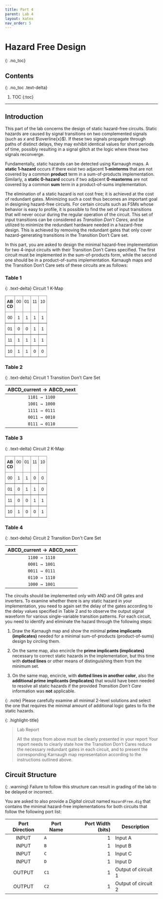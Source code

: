 ```yaml
---
title: Part 4
parent: Lab 4
layout: katex
nav_order: 5
---
```


# Hazard Free Design
{: .no_toc}

## Contents
{: .no_toc .text-delta}

1. TOC
{:toc}

---

## Introduction

This part of the lab concerns the design of static hazard-free circuits.
Static hazards are caused by signal transitions on two complemented signals (such as $x$ and $\overline{x}$).
If these two signals propagate through paths of distinct delays, they may exhibit identical values for short periods of time, possibly resulting in a signal glitch at the logic where these two signals reconverge.

Fundamentally, static hazards can be detected using Karnaugh maps.
A **static 1-hazard** occurs if there exist two adjacent **1-minterms** that are not covered by a common **product** term in a sum-of-products implementation.
Similarly, a **static 0-hazard** occurs if two adjacent **0-maxterms** are not covered by a common **sum** term in a product-of-sums implementation.

The elimination of a static hazard is not cost free; it is achieved at the cost of redundant gates.
Minimizing such a cost thus becomes an important goal in designing hazard-free circuits.
For certain circuits such as FSMs whose behavior is easy to profile, it is possible to find the set of input transitions that will never occur during the regular operation of the circuit.
This set of input transitions can be considered as *Transition Don’t Cares*, and be utilized to minimize the redundant hardware needed in a hazard-free design.
This is achieved by removing the redundant gates that only cover hazard-generating transitions in the Transition Don’t Care set.

In this part, you are asked to design the minimal hazard-free implementation for two 4-input circuits with their Transition Don’t Cares specified.
The first circuit must be implemented in the sum-of-products form, while the second one should be in a product-of-sums implementation.
Karnaugh maps and the Transition Don’t Care sets of these circuits are as follows:

<style type="text/css">
.tg  {border-collapse:collapse;border-spacing:0;}
.tg td{border-color:black;border-style:solid;border-width:1px;font-family:Arial, sans-serif;font-size:14px;
  overflow:hidden;padding:10px 5px;word-break:normal;}
.tg th{border-color:black;border-style:solid;border-width:1px;font-family:Arial, sans-serif;font-size:14px;
  font-weight:normal;overflow:hidden;padding:10px 5px;word-break:normal;}
.tg .tg-c3ow{border-color:inherit;text-align:center;vertical-align:top}
.tg .tg-0pky{border-color:inherit;text-align:center;vertical-align:top}
.kmap-header{margin-top:0px; margin-bottom:0px; font-weight:bold;}
</style>

### Table 1

{: .text-delta}
Circuit 1 K-Map

<table class="tg"><thead>
  <tr>
    <td class="tg-0pky">
        <p class="kmap-header" style="text-align: right;">AB</p>
        <p class="kmap-header" style="text-align: center;">CD</p>
    </td>
    <td class="tg-0pky">00</td>
    <td class="tg-0pky">01</td>
    <td class="tg-0pky">11</td>
    <td class="tg-0pky">10</td>
  </tr></thead>
<tbody>
  <tr>
    <td class="tg-c3ow">00</td>
    <td class="tg-0pky">1</td>
    <td class="tg-0pky">1</td>
    <td class="tg-0pky">1</td>
    <td class="tg-0pky">1</td>
  </tr>
  <tr>
    <td class="tg-c3ow">01</td>
    <td class="tg-0pky">0</td>
    <td class="tg-0pky">0</td>
    <td class="tg-0pky">1</td>
    <td class="tg-0pky">1</td>
  </tr>
  <tr>
    <td class="tg-c3ow">11</td>
    <td class="tg-0pky">1</td>
    <td class="tg-0pky">1</td>
    <td class="tg-0pky">1</td>
    <td class="tg-0pky">1</td>
  </tr>
  <tr>
    <td class="tg-c3ow">10</td>
    <td class="tg-0pky">1</td>
    <td class="tg-0pky">1</td>
    <td class="tg-0pky">0</td>
    <td class="tg-0pky">0</td>
  </tr>
</tbody>
</table>

### Table 2

{: .text-delta}
Circuit 1 Transition Don't Care Set

| $\text{ABCD}\_{\text{current}} \rightarrow \text{ABCD}\_{\text{next}}$ |
|:---------------------:|
|       `1101 → 1100`       |
|       `1001 → 1000`       |
|       `1111 → 0111`       |
|       `0011 → 0010`       |
|       `0111 → 0110`       |


### Table 3

{: .text-delta}
Circuit 2 K-Map

<table class="tg"><thead>
  <tr>
    <td class="tg-0pky">
        <p class="kmap-header" style="text-align: right;">AB</p>
        <p class="kmap-header" style="text-align: center;">CD</p>
    </td>
    <td class="tg-0pky">00</td>
    <td class="tg-0pky">01</td>
    <td class="tg-0pky">11</td>
    <td class="tg-0pky">10</td>
  </tr></thead>
<tbody>
  <tr>
    <td class="tg-c3ow">00</td>
    <td class="tg-0pky">1</td>
    <td class="tg-0pky">1</td>
    <td class="tg-0pky">0</td>
    <td class="tg-0pky">0</td>
  </tr>
  <tr>
    <td class="tg-c3ow">01</td>
    <td class="tg-0pky">0</td>
    <td class="tg-0pky">1</td>
    <td class="tg-0pky">1</td>
    <td class="tg-0pky">0</td>
  </tr>
  <tr>
    <td class="tg-c3ow">11</td>
    <td class="tg-0pky">0</td>
    <td class="tg-0pky">0</td>
    <td class="tg-0pky">1</td>
    <td class="tg-0pky">1</td>
  </tr>
  <tr>
    <td class="tg-c3ow">10</td>
    <td class="tg-0pky">1</td>
    <td class="tg-0pky">0</td>
    <td class="tg-0pky">0</td>
    <td class="tg-0pky">1</td>
  </tr>
</tbody>
</table>

### Table 4

{: .text-delta}
Circuit 2 Transition Don't Care Set

| $\text{ABCD}\_{\text{current}} \rightarrow \text{ABCD}\_{\text{next}}$ |
|:---------------------:|
|       `1100 → 1110`       |
|       `0001 → 1001`       |
|       `0011 → 0111`       |
|       `0110 → 1110`       |
|       `1000 → 1001`       |

The circuits should be implemented only with AND and OR gates and inverters.
To examine whether there is any static hazard in your implementation, you need to again set the delay of the gates according to the delay values specified in Table 2 and to observe the output signal waveform for various single-variable transition patterns.
For each circuit, you need to identify and eliminate the hazard through the following steps: 

1. Draw the Karnaugh map and show the minimal **prime implicants (implicates)** needed for a minimal sum-of-products (product-of-sums) design by circling them.

2. On the same map, also encircle the **prime implicants (implicates)** necessary to correct static hazards in the implementation, but this time with **dotted lines** or other means of distinguishing them from the minimum set.

3. On the same map, encircle, with **dotted lines in another color**, also the **additional prime implicants (implicates)** that would have been needed to resolve all static hazards if the provided *Transition Don’t Care* information was **not** applicable.

{: .note}
Please carefully examine all minimal 2-level solutions and select the one that requires the minimal amount of additional logic gates to fix the static hazards.

{: .highlight-title}
> Lab Report
> 
> All the steps from above must be clearly presented in your report
> Your report needs to clearly state how the Transition Don’t Cares reduce the necessary redundant gates in each circuit, and to present the corresponding Karnaugh map representation according to the instructions outlined above.


## Circuit Structure

{: .warning}
Failure to follow this structure can result in grading of the lab to be delayed or incorrect.

You are asked to also provide a *Digital* circuit named `HazardFree.dig` that contains the minimal hazard-free implementations for both circuits that follow the following port list:

| Port Direction | Port Name       | Port Width (bits) | Description                                                             |
|:--------------:|-----------------|------------------:|-------------------------------------------------------------------------|
|      INPUT     | `A`             |                 1 | Input A                                                                 |
|      INPUT     | `B`             |                 1 | Input B                                                                 |
|      INPUT     | `C`             |                 1 | Input C                                                                 |
|      INPUT     | `D`             |                 1 | Input D                                                                 |
|     OUTPUT     | `C1`            |                 1 | Output of circuit 1                                                     |
|     OUTPUT     | `C2`            |                 1 | Output of circuit 2                                                     |

